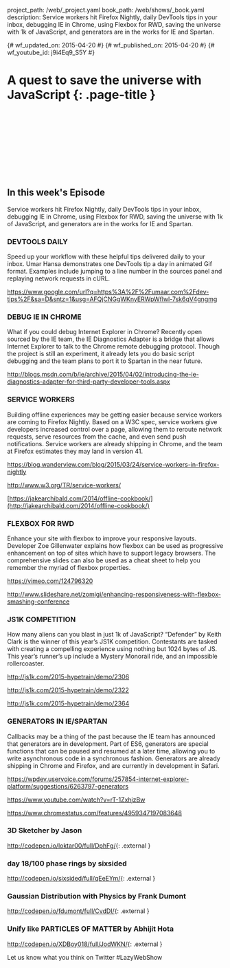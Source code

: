 project_path: /web/_project.yaml book_path: /web/shows/_book.yaml description: Service workers hit Firefox Nightly, daily DevTools tips in your inbox, debugging IE in Chrome, using Flexbox for RWD, saving the universe with 1k of JavaScript, and generators are in the works for IE and Spartan.

{# wf_updated_on: 2015-04-20 #} {# wf_published_on: 2015-04-20 #} {# wf_youtube_id: j9i4Eq9_S5Y #}

# A quest to save the universe with JavaScript {: .page-title }

<div class="video-wrapper">
  <iframe class="devsite-embedded-youtube-video" data-video-id="j9i4Eq9_S5Y"
          data-autohide="1" data-showinfo="0" frameborder="0" allowfullscreen>
  </iframe>
</div>

## In this week's Episode

Service workers hit Firefox Nightly, daily DevTools tips in your inbox, debugging IE in Chrome, using Flexbox for RWD, saving the universe with 1k of JavaScript, and generators are in the works for IE and Spartan.

### DEVTOOLS DAILY

Speed up your workflow with these helpful tips delivered daily to your inbox. Umar Hansa demonstrates one DevTools tip a day in animated Gif format. Examples include jumping to a line number in the sources panel and replaying network requests in cURL.

<https://www.google.com/url?q=https%3A%2F%2Fumaar.com%2Fdev-tips%2F&sa=D&sntz=1&usg=AFQjCNGgWKnyERWpWflwl-7sk6qV4gngmg>

### DEBUG IE IN CHROME

What if you could debug Internet Explorer in Chrome? Recently open sourced by the IE team, the IE Diagnostics Adapter is a bridge that allows Internet Explorer to talk to the Chrome remote debugging protocol. Though the project is still an experiment, it already lets you do basic script debugging and the team plans to port it to Spartan in the near future.

<http://blogs.msdn.com/b/ie/archive/2015/04/02/introducing-the-ie-diagnostics-adapter-for-third-party-developer-tools.aspx>

### SERVICE WORKERS

Building offline experiences may be getting easier because service workers are coming to Firefox Nightly. Based on a W3C spec, service workers give developers increased control over a page, allowing them to reroute network requests, serve resources from the cache, and even send push notifications. Service workers are already shipping in Chrome, and the team at Firefox estimates they may land in version 41.

<https://blog.wanderview.com/blog/2015/03/24/service-workers-in-firefox-nightly>

<http://www.w3.org/TR/service-workers/>

[https://jakearchibald.com/2014/offline-cookbook/](http://jakearchibald.com/2014/offline-cookbook/)

### FLEXBOX FOR RWD

Enhance your site with flexbox to improve your responsive layouts. Developer Zoe Gillenwater explains how flexbox can be used as progressive enhancement on top of sites which have to support legacy browsers. The comprehensive slides can also be used as a cheat sheet to help you remember the myriad of flexbox properties.

<https://vimeo.com/124796320>

<http://www.slideshare.net/zomigi/enhancing-responsiveness-with-flexbox-smashing-conference>

### JS1K COMPETITION

How many aliens can you blast in just 1k of JavaScript? “Defender” by Keith Clark is the winner of this year’s JS1K competition. Contestants are tasked with creating a compelling experience using nothing but 1024 bytes of JS. This year’s runner’s up include a Mystery Monorail ride, and an impossible rollercoaster.

<http://js1k.com/2015-hypetrain/demo/2306>

<http://js1k.com/2015-hypetrain/demo/2322>

<http://js1k.com/2015-hypetrain/demo/2364>

### GENERATORS IN IE/SPARTAN

Callbacks may be a thing of the past because the IE team has announced that generators are in development. Part of ES6, generators are special functions that can be paused and resumed at a later time, allowing you to write asynchronous code in a synchronous fashion. Generators are already shipping in Chrome and Firefox, and are currently in development in Safari.

<https://wpdev.uservoice.com/forums/257854-internet-explorer-platform/suggestions/6263797-generators>

<https://www.youtube.com/watch?v=rT-1ZxhjzBw>

<https://www.chromestatus.com/features/4959347197083648>

### 3D Sketcher by Jason

<http://codepen.io/loktar00/full/DphFg/>{: .external }

### day 18/100 phase rings by sixsided

<http://codepen.io/sixsided/full/qEeEYm/>{: .external }

### Gaussian Distribution with Physics by Frank Dumont

<http://codepen.io/fdumont/full/CvdDI/>{: .external }

### Unify like PARTICLES OF MATTER by Abhijit Hota

<http://codepen.io/XDBoy018/full/JodWKN/>{: .external }

Let us know what you think on Twitter #LazyWebShow